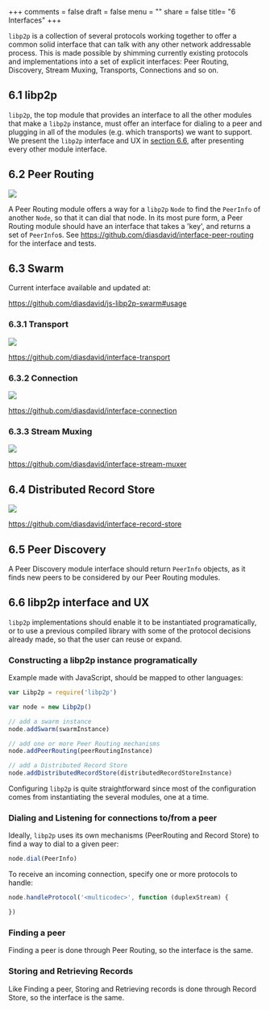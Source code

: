 +++
comments = false
draft = false
menu = ""
share = false
title= "6 Interfaces"
+++

`libp2p` is a collection of several protocols working together to offer a common solid interface that can talk with any other network addressable process. This is made possible by shimming currently existing protocols and implementations into a set of explicit interfaces: Peer Routing, Discovery, Stream Muxing, Transports, Connections and so on.

## 6.1 libp2p

`libp2p`, the top module that provides an interface to all the other modules that make a `libp2p` instance, must offer an interface for dialing to a peer and plugging in all of the modules (e.g. which transports) we want to support. We present the `libp2p` interface and UX in [section 6.6](#66-libp2p-interface-and-ux), after presenting every other module interface.

## 6.2 Peer Routing

![](https://raw.githubusercontent.com/diasdavid/interface-peer-routing/master/img/badge.png)

A Peer Routing module offers a way for a `libp2p` `Node` to find the `PeerInfo` of another `Node`, so that it can dial that node. In its most pure form, a Peer Routing module should have an interface that takes a 'key', and returns a set of `PeerInfo`s.
See https://github.com/diasdavid/interface-peer-routing for the interface and tests.

## 6.3 Swarm

Current interface available and updated at:

https://github.com/diasdavid/js-libp2p-swarm#usage

### 6.3.1 Transport

![](https://raw.githubusercontent.com/diasdavid/interface-transport/master/img/badge.png)

https://github.com/diasdavid/interface-transport

### 6.3.2 Connection

![](https://raw.githubusercontent.com/diasdavid/interface-connection/master/img/badge.png)

https://github.com/diasdavid/interface-connection

### 6.3.3 Stream Muxing

![](https://github.com/diasdavid/interface-stream-muxer/raw/master/img/badge.png)

https://github.com/diasdavid/interface-stream-muxer

## 6.4 Distributed Record Store

![](https://raw.githubusercontent.com/diasdavid/interface-record-store/master/img/badge.png)

https://github.com/diasdavid/interface-record-store

## 6.5 Peer Discovery

A Peer Discovery module interface should return `PeerInfo` objects, as it finds new peers to be considered by our Peer Routing modules.

## 6.6 libp2p interface and UX

`libp2p` implementations should enable it to be instantiated programatically, or to use a previous compiled library with some of the protocol decisions already made, so that the user can reuse or expand.

### Constructing a libp2p instance programatically

Example made with JavaScript, should be mapped to other languages:

```JavaScript
var Libp2p = require('libp2p')

var node = new Libp2p()

// add a swarm instance
node.addSwarm(swarmInstance)

// add one or more Peer Routing mechanisms
node.addPeerRouting(peerRoutingInstance)

// add a Distributed Record Store
node.addDistributedRecordStore(distributedRecordStoreInstance)
```

Configuring `libp2p` is quite straightforward since most of the configuration comes from instantiating the several modules, one at a time.

### Dialing and Listening for connections to/from a peer

Ideally, `libp2p` uses its own mechanisms (PeerRouting and Record Store) to find a way to dial to a given peer:

```JavaScript
node.dial(PeerInfo)
```

To receive an incoming connection, specify one or more protocols to handle:

```JavaScript
node.handleProtocol('<multicodec>', function (duplexStream) {

})
```

### Finding a peer

Finding a peer is done through Peer Routing, so the interface is the same.

### Storing and Retrieving Records

Like Finding a peer, Storing and Retrieving records is done through Record Store, so the interface is the same.
